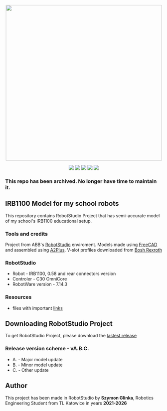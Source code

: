 <p align="center">
  <img src="https://github.com/user-attachments/assets/6ce4f111-a2a7-462b-8d4e-e33ab9cdf5de" height="auto" width="500">
</p>
<p align="center">
  <img src="https://img.shields.io/github/license/Glinek/IRB1100-Project">
  <img src="https://img.shields.io/github/v/release/Glinek/IRB1100-Project">
  <img src="https://img.shields.io/github/repo-size/Glinek/IRB1100-Project">
  <img src="https://img.shields.io/github/directory-file-count/Glinek/IRB1100-Project">
  <img src="https://img.shields.io/badge/Made_By-Szymon_Glinka-blue">
</p>

### This repo has been archived. No longer have time to maintain it.
  
## IRB1100 Model for my school robots
This repository contains RobotStudio Project that has semi-accurate model of my school's IRB1100 educational setup.   
### Tools and credits
Project from ABB's [RobotStudio](https://new.abb.com/products/robotics/software-and-digital/robotstudio) enviroment. Models made using [FreeCAD](https://www.freecad.org/) and assembled using [A2Plus](https://wiki.freecad.org/A2plus_Workbench/pl). V-slot profiles downloaded from [Bosh Rexroth](https://www.boschrexroth.com/en/dc/)
### RobotStudio
 - Robot - IRB1100, 0.58 and rear connectors version
 - Controler - C30 OmniCore
 - RobotWare version - 7.14.3
### Resources
- files with important [links](LINKS.md)

## Downloading RobotStudio Project
To get RobotStudio Project, please download the [lastest release](https://github.com/Glinek/IRB1100-Project/releases/latest)
### Release version scheme - vA.B.C.
 - A. - Major model update
 - B. - Minor model update
 - C. - Other update

## Author
This project has been made in RobotStudio by **Szymon Glinka**, Robotics Engineering Student from TL Katowice in years **2021-2026**


